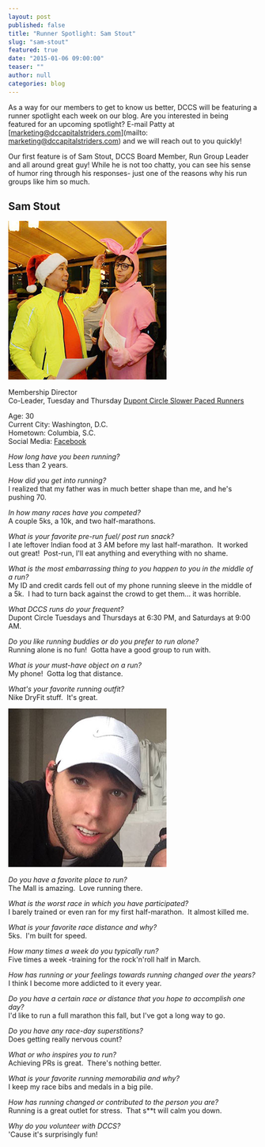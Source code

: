 ```yaml
---
layout: post
published: false
title: "Runner Spotlight: Sam Stout"
slug: "sam-stout"
featured: true
date: "2015-01-06 09:00:00"
teaser: ""
author: null
categories: blog
---
```


As a way for our members to get to know us better, DCCS will be featuring a runner spotlight each week on our blog. Are you interested in being featured for an upcoming spotlight? E-mail Patty at [marketing@dccapitalstriders.com](mailto: marketing@dccapitalstriders.com) and we will reach out to you quickly!

Our first feature is of Sam Stout, DCCS Board Member, Run Group Leader and all around great guy! While he is not too chatty, you can see his sense of humor ring through his responses- just one of the reasons why his run groups like him so much. 

## Sam Stout

<img src="/media/uploads/blog/sam-stout-1.jpg" alt="photo of sam">

Membership Director  
Co-Leader, Tuesday and Thursday [Dupont Circle Slower Paced Runners](/run/)

Age: 30  
Current City: Washington, D.C.  
Hometown: Columbia, S.C.  
Social Media: [Facebook](https://www.facebook.com/sam.stout)

_How long have you been running?_  
Less than 2 years.

_How did you get into running?_  
I realized that my father was in much better shape than me, and he's pushing 70.

_In how many races have you competed?_  
A couple 5ks, a 10k, and two half-marathons.

_What is your favorite pre-run fuel/ post run snack?_  
I ate leftover Indian food at 3 AM before my last half-marathon.  It worked out great!  Post-run, I'll eat anything and everything with no shame.

_What is the most embarrassing thing to you happen to you in the middle of a run?_  
My ID and credit cards fell out of my phone running sleeve in the middle of a 5k.  I had to turn back against the crowd to get them... it was horrible.

_What DCCS runs do your frequent?_  
Dupont Circle Tuesdays and Thursdays at 6:30 PM, and Saturdays at 9:00 AM.

_Do you like running buddies or do you prefer to run alone?_  
Running alone is no fun!  Gotta have a good group to run with.

_What is your must-have object on a run?_  
My phone!  Gotta log that distance.

_What's your favorite running outfit?_  
Nike DryFit stuff.  It's great.  

<p><img src="/media/uploads/blog/sam-stout-2.jpg" alt="photo of sam"></p>

_Do you have a favorite place to run?_  
The Mall is amazing.  Love running there.

_What is the worst race in which you have participated?_  
I barely trained or even ran for my first half-marathon.  It almost killed me.  

_What is your favorite race distance and why?_  
5ks.  I'm built for speed.

_How many times a week do you typically run?_  
Five times a week -training for the rock'n'roll half in March.

_How has running or your feelings towards running changed over the years?_  
I think I become more addicted to it every year.  

_Do you have a certain race or distance that you hope to accomplish one day?_  
I'd like to run a full marathon this fall, but I've got a long way to go. 

_Do you have any race-day superstitions?_  
Does getting really nervous count?  

_What or who inspires you to run?_  
Achieving PRs is great.  There's nothing better.

_What is your favorite running memorabilia and why?_  
I keep my race bibs and medals in a big pile.  

_How has running changed or contributed to the person you are?_  
Running is a great outlet for stress.  That s**t will calm you down.

_Why do you volunteer with DCCS?_  
'Cause it's surprisingly fun!